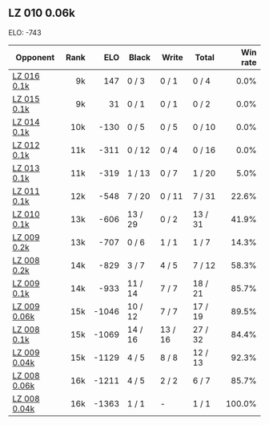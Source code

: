 ## LZ 010 0.06k ##

ELO: -743

Opponent | Rank | ELO | Black | Write | Total | Win rate
---------|-----:|----:|-------|-------|-------|-------:
[LZ 016 0.1k](LZ%20016%200.1k.md) | 9k | 147 | 0 / 3 | 0 / 1 | 0 / 4 | 0.0%
[LZ 015 0.1k](LZ%20015%200.1k.md) | 9k | 31 | 0 / 1 | 0 / 1 | 0 / 2 | 0.0%
[LZ 014 0.1k](LZ%20014%200.1k.md) | 10k | -130 | 0 / 5 | 0 / 5 | 0 / 10 | 0.0%
[LZ 012 0.1k](LZ%20012%200.1k.md) | 11k | -311 | 0 / 12 | 0 / 4 | 0 / 16 | 0.0%
[LZ 013 0.1k](LZ%20013%200.1k.md) | 11k | -319 | 1 / 13 | 0 / 7 | 1 / 20 | 5.0%
[LZ 011 0.1k](LZ%20011%200.1k.md) | 12k | -548 | 7 / 20 | 0 / 11 | 7 / 31 | 22.6%
[LZ 010 0.1k](LZ%20010%200.1k.md) | 13k | -606 | 13 / 29 | 0 / 2 | 13 / 31 | 41.9%
[LZ 009 0.2k](LZ%20009%200.2k.md) | 13k | -707 | 0 / 6 | 1 / 1 | 1 / 7 | 14.3%
[LZ 008 0.2k](LZ%20008%200.2k.md) | 14k | -829 | 3 / 7 | 4 / 5 | 7 / 12 | 58.3%
[LZ 009 0.1k](LZ%20009%200.1k.md) | 14k | -933 | 11 / 14 | 7 / 7 | 18 / 21 | 85.7%
[LZ 009 0.06k](LZ%20009%200.06k.md) | 15k | -1046 | 10 / 12 | 7 / 7 | 17 / 19 | 89.5%
[LZ 008 0.1k](LZ%20008%200.1k.md) | 15k | -1069 | 14 / 16 | 13 / 16 | 27 / 32 | 84.4%
[LZ 009 0.04k](LZ%20009%200.04k.md) | 15k | -1129 | 4 / 5 | 8 / 8 | 12 / 13 | 92.3%
[LZ 008 0.06k](LZ%20008%200.06k.md) | 16k | -1211 | 4 / 5 | 2 / 2 | 6 / 7 | 85.7%
[LZ 008 0.04k](LZ%20008%200.04k.md) | 16k | -1363 | 1 / 1 | - | 1 / 1 | 100.0%
